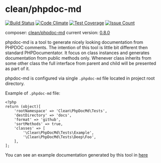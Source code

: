 # clean/phpdoc-md

[![Build Status](https://travis-ci.org/clean/phpdoc-md.svg?branch=master)](https://travis-ci.org/clean/phpdoc-md)
[![Code Climate](https://codeclimate.com/github/clean/phpdoc-md/badges/gpa.svg)](https://codeclimate.com/github/clean/phpdoc-md)
[![Test Coverage](https://codeclimate.com/github/clean/phpdoc-md/badges/coverage.svg)](https://codeclimate.com/github/clean/phpdoc-md/coverage)
[![Issue Count](https://codeclimate.com/github/clean/phpdoc-md/badges/issue_count.svg)](https://codeclimate.com/github/clean/phpdoc-md)

composer: [clean/phpdoc-md](https://packagist.org/packages/clean/phpdoc-md)
current version: [0.8.0](CHANGELOG.md)

phpdoc-md is a tool to generate nicely looking documentation from PHPDOC comments.
The intention of this tool is little bit different then standard PHPDocumentator.
It focus on class instances and generates documentation from public methods only.
Whenever class inherits from some other class the full interface from parent and child will be presented
as part of it. 

phpdoc-md is configured via single `.phpdoc-md` file located in project root directory.

Example of `.phpdoc-md` file:

```
<?php
return (object)[
    'rootNamespace' => 'Clean\PhpDocMd\Tests',
    'destDirectory' => 'docs',
    'format' => 'github',
    'sortMethods' => true,
    'classes' => [
        '\Clean\PhpDocMd\Tests\Example',
        '\Clean\PhpDocMd\Tests\Deep\Foo',
    ],
];
```

You can see an example documentation generated by this tool in [here](docs/README.md)
